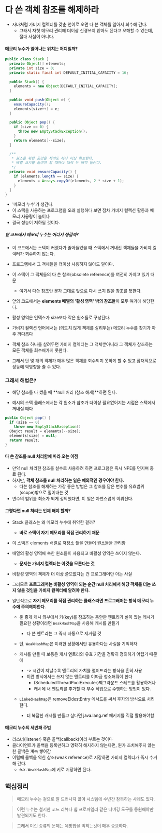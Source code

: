 # 다 쓴 객체 참조를 해제하라 

- 자바처럼 가비지 컬렉터를 갖춘 언어로 오면 다 쓴 객체를 알아서 회수해 간다.
  - 그래서 자칫 메모리 관리에 더이상 신경쓰지 않아도 된다고 오해할 수 있는데, 절대 사실이 아니다.

#### 메모리 누수가 일어나는 위치는 어디일까?
```java
public class Stack {
  private Object[] elements;
  private int size = 0;
  private static final int DEFAULT_INITIAL_CAPACITY = 16;
  
  public Stack() {
    elements = new Object[DEFAULT_INITIAL_CAPACITY];
  }
  
  public void push(Object e) {
    ensureCapacity();
    elements[size++] = e;
  }
  
  public Object pop() {
    if (size == 0) {
      throw new EmptyStackException();
    }
    return elements[--size];
  }

  /**
   * 원소를 위한 공간을 적어도 하나 이상 확보한다.
   * 배열 크기를 늘려야 할 때마다 대략 두 배씩 늘린다.
   */
  private void ensureCapacity() {
    if (elements.length == size) {
      elements = Arrays.copyOf(elements, 2 * size + 1);
    }
  }
}
```
- '메모리 누수'가 생긴다. 
- 이 스택을 사용하는 프로그램을 오래 실행하다 보면 점차 가비지 컬렉션 활동과 메모리 사용량이 늘어나 
- 결국 성능이 저하될 것이다.

##### 앞 코드에서 메모리 누수는 어디서 생길까?

- 이 코드에서는 스택이 커졌다가 줄어들었을 때 스택에서 꺼내진 객체들을 가비지 컬렉터가 회수하지 않는다.
- 프로그램에서 그 객체들을 더이상 사용하지 않아도 말이다. 
- 이 스택이 그 객체들의 다 쓴 참조(obsolete reference)를 여전히 가지고 있기 때문
  - 여기서 다쓴 참조란 문자 그대로 앞으로 다시 쓰지 않을 참조를 뜻한다.
- 앞의 코드에서는 **elements 배열의 '활성 영역' 밖의 참조들**이 모두 여기에 해당한다.
- 활성 영역은 인덱스가 size보다 작은 원소들로 구성된다.

- 가비지 컬렉션 언어에서는 (의도치 않게 객체를 살려두는) 메모리 누수를 찾기가 아주 까다롭다
- 객체 참조 하나를 살려두면 가비지 컬렉터는 그 객체뿐아니라 그 객체가 참조하는 모든 객체를 회수해가지 못한다.
- 그래서 단 몇 개의 객체가 매우 많은 객체를 회수되지 못하게 할 수 있고 잠재적으로 성능에 악영향을 줄 수 있다. 

### 그래서 해법은?
- 해당 참조를 다 썼을 때 **null 처리 (참조 해제)**하면 된다.

- 예시의 스택 클래스에서는 각 원소가 참조가 더이상 필요없어지는 시점은 스택에서 꺼내질 때다

```java
public Object pop() {
  if (size == 0)
    throw new EmptyStackException()
  Obejct result = elements[--size];
  elements[size] = null;
  return result;
}
```
#### 다 쓴 참조를 null 처리함에 따라 오는 이점
- 만약 null 처리한 참조를 실수로 사용하려 하면 프로그램은 즉시 NPE를 던지며 종료 된다.
- 하지만, **객체 참조를 null 처리하는 일은 예외적인 경우여야 한다.**
  - 다쓴 참조를 해제하는 가장 좋은 방법은 그 참조를 담은 변수를 유효범위(scope)밖으로 밀어내는 것 
- 변수의 범위를 최소가 되게 정의했다면, 이 일은 자연스럽게 이뤄진다.

#### 그렇다면 null 처리는 언제 해야 할까? 
- Stack 클래스는 왜 메모리 누수에 취약한 걸까? 
  - **바로 스택이 자기 메모리를 직접 관리하기 때문**
- 이 스택은 elements 배열로 저장소 풀을 만들어 원소들을 관리함 
- 배열의 활성 영역에 속한 원소들이 사용되고 비활성 영역은 쓰이지 않는다.
  - **문제는 가비지 컬렉터는 이것을 모른다는 것**
- 비활성 영역의 객체가 더 이상 쓸모없다는 건 프로그래머만 아는 사실

- 그러므로 **프로그래머는 비활성 영역이 되는 순간 null 처리해서 해당 객체를 더는 쓰지 않을 것임을 가비지 컬렉터에 알려야 한다.**

- 일반적으로 **자기 메모리를 직접 관리하는 클래스라면 프로그래머는 항식 메모리 누수에 주의해야한다**.
  - 운 좋게 캐시 외부에서 키(key)를 참조하는 동안만 엔트리가 살아 있는 캐시가 필요한 상황이라면 `WeakHashMap`을 사용해 캐시를 만들기 
    - 다 쓴 엔트리는 그 즉시 자동으로 제거될 것
  - 단, `WeakHashMap`은 이러한 상황에서만 유용하다는 사실을 기억하자
  
  - 캐시를 만들 때 보통은 캐시 엔트리의 유효 기간을 정확히 정의하기 어렵기 때문에 
    - -> 시간이 지날수록 엔트리의 가치를 떨어뜨리는 방식을 흔히 사용
    - 이런 방식에서는 쓰지 않는 엔트리를 이따금 청소해줘야 한다
      - (ScheduledThreadPoolExecuter)백그라운드 스레드를 활용하거나 
      - 캐시에 새 엔트리를 추가할 때 부수 작업으로 수행하는 방법이 있다.
  
  - `LinkedHashMap`은 removeEldestEntry 메서드를 써서 후자의 방식으로 처리한다. 
    - 더 복잡한 캐시를 만들고 싶다면 java.lang.ref 패키지를 직접 활용해야함


#### 메모리 누수의 세번째 주범

- 리스너(listener) 혹은 콜백(callback)이라 부르는 것이다
- 클라이언트가 콜백을 등록만하고 명확히 해지하지 않는다면, 뭔가 조치해주지 않는 한 콜백은 계속 쌓여감
- 이럴때 콜백을 약한 참조(weak reference)로 저장하면 가비지 컬렉터가 즉시 수거해 간다.
  - e.x. `WeakHashMap`에 키로 저장하면 된다.

## 핵심정리
> 메모리 누수는 겉으로 잘 드러나지 않아 시스템에 수년간 잠복하는 사례도 있다. 
 
> 이런 누수는 철저한 코드 리뷰나 힙 프로파일러 같은 디버깅 도구를 동원해야만 발견되기도 한다.

> 그래서 이런 종류의 문제는 예방법을 익히는것이 매우 중요하다.
